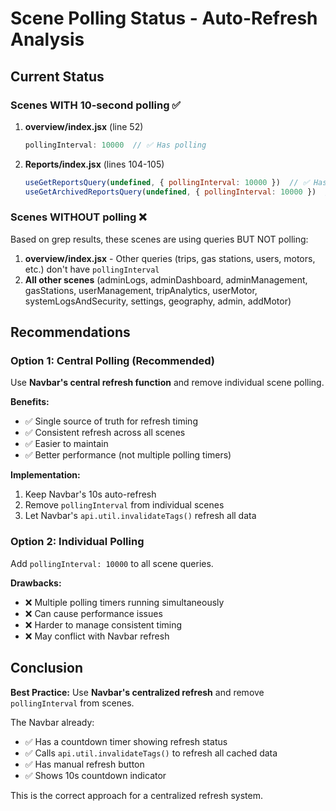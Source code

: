 # Scene Polling Status - Auto-Refresh Analysis

## Current Status

### Scenes WITH 10-second polling ✅

1. **overview/index.jsx** (line 52)
   ```javascript
   pollingInterval: 10000  // ✅ Has polling
   ```

2. **Reports/index.jsx** (lines 104-105)
   ```javascript
   useGetReportsQuery(undefined, { pollingInterval: 10000 })  // ✅ Has polling
   useGetArchivedReportsQuery(undefined, { pollingInterval: 10000 })  // ✅ Has polling
   ```

### Scenes WITHOUT polling ❌

Based on grep results, these scenes are using queries BUT NOT polling:

1. **overview/index.jsx** - Other queries (trips, gas stations, users, motors, etc.) don't have `pollingInterval`
2. **All other scenes** (adminLogs, adminDashboard, adminManagement, gasStations, userManagement, tripAnalytics, userMotor, systemLogsAndSecurity, settings, geography, admin, addMotor)

## Recommendations

### Option 1: Central Polling (Recommended)
Use **Navbar's central refresh function** and remove individual scene polling.

**Benefits:**
- ✅ Single source of truth for refresh timing
- ✅ Consistent refresh across all scenes
- ✅ Easier to maintain
- ✅ Better performance (not multiple polling timers)

**Implementation:**
1. Keep Navbar's 10s auto-refresh
2. Remove `pollingInterval` from individual scenes
3. Let Navbar's `api.util.invalidateTags()` refresh all data

### Option 2: Individual Polling
Add `pollingInterval: 10000` to all scene queries.

**Drawbacks:**
- ❌ Multiple polling timers running simultaneously
- ❌ Can cause performance issues
- ❌ Harder to manage consistent timing
- ❌ May conflict with Navbar refresh

## Conclusion

**Best Practice:** Use **Navbar's centralized refresh** and remove `pollingInterval` from scenes.

The Navbar already:
- ✅ Has a countdown timer showing refresh status
- ✅ Calls `api.util.invalidateTags()` to refresh all cached data
- ✅ Has manual refresh button
- ✅ Shows 10s countdown indicator

This is the correct approach for a centralized refresh system.

